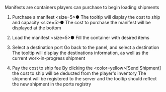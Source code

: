 ﻿Manifests are containers players can purchase to begin loading shipments

1. Purchase a manifest
    <size=5>●</size> The tooltip will display the cost to ship and capacity
    <size=5>●</size> The cost to purchase the manifest will be displayed at the bottom

2. Load the manifest
   <size=5>●</size> Fill the container with desired items

3. Select a destination port 
    Go back to the panel, and select a destination
    The tooltip will display the destinations information, as well as the current work-in-progress shipment

4. Pay the cost to ship fee
    By clicking the <color=yellow>[Send Shipment]</color> the cost to ship will be deducted from the player's inventory
    The shipment will be registered to the server and the tooltip should reflect the new shipment in the ports registry
